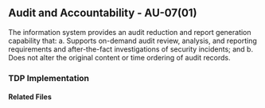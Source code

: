 ## Audit and Accountability - AU-07(01)

The information system provides an audit reduction and report generation capability that:
a. Supports on-demand audit review, analysis, and reporting requirements and after-the-fact investigations of security incidents; and
b. Does not alter the original content or time ordering of audit records.

### TDP Implementation

#### Related Files
